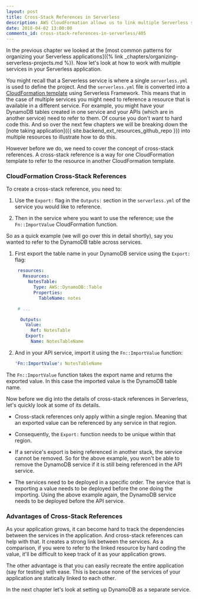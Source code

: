 ```yaml
---
layout: post
title: Cross-Stack References in Serverless
description: AWS CloudFormation allows us to link multiple Serverless services using cross-stack references. A cross-stack reference consists of an "Export" and "Fn::ImportValue". Cross-stack references are useful for tracking the dependencies between Serverless services.
date: 2018-04-02 13:00:00
comments_id: cross-stack-references-in-serverless/405
---
```


In the previous chapter we looked at the [most common patterns for organizing your Serverless applications]({% link _chapters/organizing-serverless-projects.md %}). Now let's look at how to work with multiple services in your Serverless application.

You might recall that a Serverless service is where a single `serverless.yml` is used to define the project. And the `serverless.yml` file is converted into a [CloudFormation template](https://aws.amazon.com/cloudformation/aws-cloudformation-templates/) using Serverless Framework. This means that in the case of multiple services you might need to reference a resource that is available in a different service. For example, you might have your DynamoDB tables created in one service and your APIs (which are in another service) need to refer to them. Of course you don't want to hard code this. And so over the next few chapters we will be breaking down the [note taking application]({{ site.backend_ext_resources_github_repo }}) into multiple resources to illustrate how to do this.

However before we do, we need to cover the concept of cross-stack references. A cross-stack reference is a way for one CloudFormation template to refer to the resource in another CloudFormation template.

### CloudFormation Cross-Stack References

To create a cross-stack reference, you need to:

1. Use the `Export:` flag in the `Outputs:` section in the `serverless.yml` of the service you would like to reference.

2. Then in the service where you want to use the reference; use the `Fn::ImportValue` CloudFormation function.

So as a quick example (we will go over this in detail shortly), say you wanted to refer to the DynamoDB table across services.

1. First export the table name in your DynamoDB service using the `Export:` flag:

   ```yml
    resources:
      Resources:
        NotesTable:
          Type: AWS::DynamoDB::Table
          Properties:
            TableName: notes

    # ...

     Outputs:
       Value:
         Ref: NotesTable
       Export:
         Name: NotesTableName
   ```

2. And in your API service, import it using the `Fn::ImportValue` function:

   ```yml
   'Fn::ImportValue': NotesTableName
   ```

The `Fn::ImportValue` function takes the export name and returns the exported value. In this case the imported value is the DynamoDB table name.

Now before we dig into the details of cross-stack references in Serverless, let's quickly look at some of its details.

- Cross-stack references only apply within a single region. Meaning that an exported value can be referenced by any service in that region.

- Consequently, the `Export:` function needs to be unique within that region.

- If a service's export is being referenced in another stack, the service cannot be removed. So for the above example, you won't be able to remove the DynamoDB service if it is still being referenced in the API service.

- The services need to be deployed in a specific order. The service that is exporting a value needs to be deployed before the one doing the importing. Using the above example again, the DynamoDB service needs to be deployed before the API service.

### Advantages of Cross-Stack References

As your application grows, it can become hard to track the dependencies between the services in the application. And cross-stack references can help with that. It creates a strong link between the services. As a comparison, if you were to refer to the linked resource by hard coding the value, it'll be difficult to keep track of it as your application grows.

The other advantage is that you can easily recreate the entire application (say for testing) with ease. This is because none of the services of your application are statically linked to each other.

In the next chapter let's look at setting up DynamoDB as a separate service.
